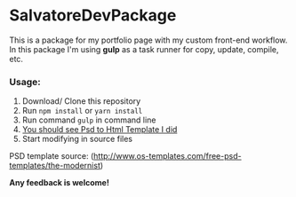 # SalvatoreDevPackage

This is a package for my portfolio page with my custom front-end workflow. In this package I'm using **gulp** as a task runner for copy, update, compile, etc.

### Usage:

1. Download/ Clone this repository
2. Run ```npm install``` or ```yarn install```
3. Run command ```gulp``` in command line
4. [You should see Psd to Html Template I did](https://supremesalvatore.github.io/PSDtoHTML-Ex1/)
5. Start modifying in source files

PSD template source: (http://www.os-templates.com/free-psd-templates/the-modernist)

**Any feedback is welcome!**

